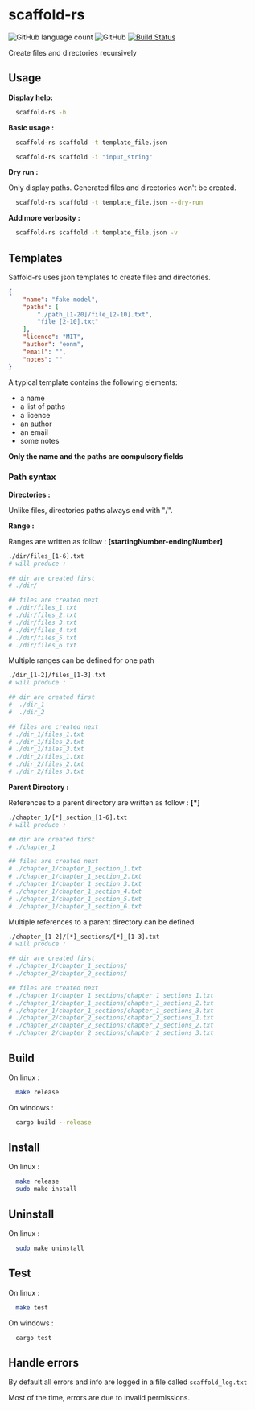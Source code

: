 # scaffold-rs

![GitHub language count](https://img.shields.io/badge/language-rust-blue.svg) ![GitHub](https://img.shields.io/github/license/mashape/apistatus.svg) [![Build Status](https://travis-ci.org/Eonm/scaffold-rs.svg?branch=master)](https://travis-ci.org/Eonm/scaffold-rs)


Create files and directories recursively

## Usage

__Display help:__

```sh
  scaffold-rs -h
```

__Basic usage :__

```sh
  scaffold-rs scaffold -t template_file.json
```

```sh
  scaffold-rs scaffold -i "input_string"
```

__Dry run :__

Only display paths. Generated files and directories won't be created.

```sh
  scaffold-rs scaffold -t template_file.json --dry-run
```

__Add more verbosity :__

```sh
  scaffold-rs scaffold -t template_file.json -v
```

## Templates

Saffold-rs uses json templates to create files and directories.

```json
{
	"name": "fake model",
	"paths": [
		"./path_[1-20]/file_[2-10].txt",
		"file_[2-10].txt"
	],
	"licence": "MIT",
	"author": "eonm",
	"email": "",
	"notes": ""
}
```

A typical template contains the following elements:
* a name
* a list of paths
* a licence
* an author
* an email
* some notes

__Only the name and the paths are compulsory fields__

### Path syntax

__Directories :__

Unlike files, directories paths always end with "/".

__Range :__

Ranges are written as follow : __[startingNumber-endingNumber]__

```sh
./dir/files_[1-6].txt
# will produce :

## dir are created first
# ./dir/

## files are created next
# ./dir/files_1.txt
# ./dir/files_2.txt
# ./dir/files_3.txt
# ./dir/files_4.txt
# ./dir/files_5.txt
# ./dir/files_6.txt
```
Multiple ranges can be defined for one path

```sh
./dir_[1-2]/files_[1-3].txt
# will produce :

## dir are created first
#  ./dir_1
#  ./dir_2

## files are created next
# ./dir_1/files_1.txt
# ./dir_1/files_2.txt
# ./dir_1/files_3.txt
# ./dir_2/files_1.txt
# ./dir_2/files_2.txt
# ./dir_2/files_3.txt
```

__Parent Directory :__

References to a parent directory are written as follow : __[*]__

```sh
./chapter_1/[*]_section_[1-6].txt
# will produce :

## dir are created first
# ./chapter_1

## files are created next
# ./chapter_1/chapter_1_section_1.txt
# ./chapter_1/chapter_1_section_2.txt
# ./chapter_1/chapter_1_section_3.txt
# ./chapter_1/chapter_1_section_4.txt
# ./chapter_1/chapter_1_section_5.txt
# ./chapter_1/chapter_1_section_6.txt
```

Multiple references to a parent directory can be defined

```sh
./chapter_[1-2]/[*]_sections/[*]_[1-3].txt
# will produce :

## dir are created first
# ./chapter_1/chapter_1_sections/
# ./chapter_2/chapter_2_sections/

## files are created next
# ./chapter_1/chapter_1_sections/chapter_1_sections_1.txt
# ./chapter_1/chapter_1_sections/chapter_1_sections_2.txt
# ./chapter_1/chapter_1_sections/chapter_1_sections_3.txt
# ./chapter_2/chapter_2_sections/chapter_2_sections_1.txt
# ./chapter_2/chapter_2_sections/chapter_2_sections_2.txt
# ./chapter_2/chapter_2_sections/chapter_2_sections_3.txt
```

## Build

On linux :

```sh
  make release
```

On windows :

```cmd
  cargo build --release
```

## Install

On linux :

```sh
  make release
  sudo make install
```

## Uninstall

On linux :

```sh
  sudo make uninstall
```

## Test

On linux :

```sh
  make test
```

On windows :

```cmd
  cargo test
```

## Handle errors

By default all errors and info are logged in a file called `scaffold_log.txt`

Most of the time, errors are due to invalid permissions.
